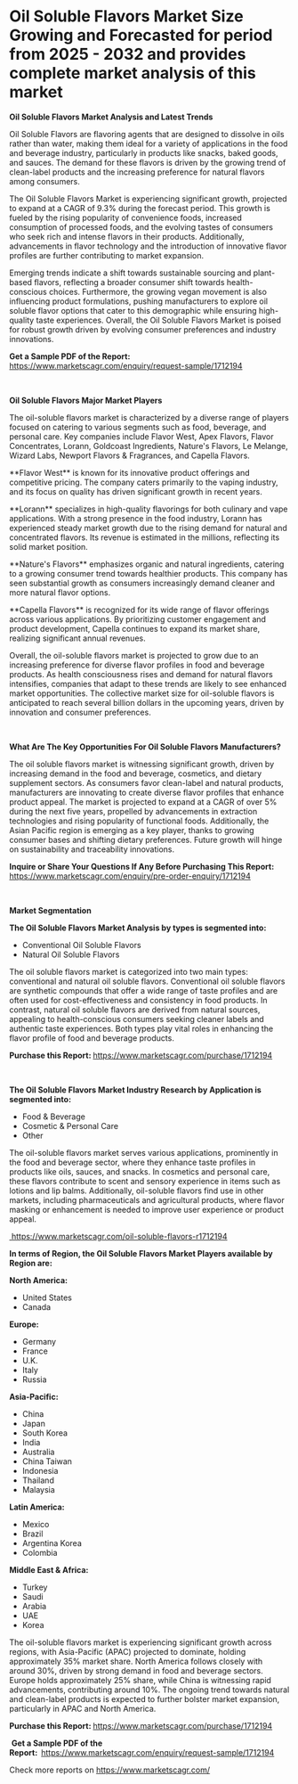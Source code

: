 <p><h1>Oil Soluble Flavors Market Size Growing and Forecasted for period from 2025 - 2032 and provides complete market analysis of this market</h1></p><p><strong>Oil Soluble Flavors Market Analysis and Latest Trends</strong></p>
<p><p>Oil Soluble Flavors are flavoring agents that are designed to dissolve in oils rather than water, making them ideal for a variety of applications in the food and beverage industry, particularly in products like snacks, baked goods, and sauces. The demand for these flavors is driven by the growing trend of clean-label products and the increasing preference for natural flavors among consumers. </p><p>The Oil Soluble Flavors Market is experiencing significant growth, projected to expand at a CAGR of 9.3% during the forecast period. This growth is fueled by the rising popularity of convenience foods, increased consumption of processed foods, and the evolving tastes of consumers who seek rich and intense flavors in their products. Additionally, advancements in flavor technology and the introduction of innovative flavor profiles are further contributing to market expansion.</p><p>Emerging trends indicate a shift towards sustainable sourcing and plant-based flavors, reflecting a broader consumer shift towards health-conscious choices. Furthermore, the growing vegan movement is also influencing product formulations, pushing manufacturers to explore oil soluble flavor options that cater to this demographic while ensuring high-quality taste experiences. Overall, the Oil Soluble Flavors Market is poised for robust growth driven by evolving consumer preferences and industry innovations.</p></p>
<p><strong>Get a Sample PDF of the Report:&nbsp;</strong> <a href="https://www.marketscagr.com/enquiry/request-sample/1712194?utm_campaign=1889&utm_medium=2&utm_source=Github&utm_content=ia&utm_term=11012025&utm_id=oil-soluble-flavors">https://www.marketscagr.com/enquiry/request-sample/1712194</a></p>
<p>&nbsp;</p>
<p><strong>Oil Soluble Flavors Major Market Players</strong></p>
<p><p>The oil-soluble flavors market is characterized by a diverse range of players focused on catering to various segments such as food, beverage, and personal care. Key companies include Flavor West, Apex Flavors, Flavor Concentrates, Lorann, Goldcoast Ingredients, Nature's Flavors, Le Melange, Wizard Labs, Newport Flavors & Fragrances, and Capella Flavors.</p><p>**Flavor West** is known for its innovative product offerings and competitive pricing. The company caters primarily to the vaping industry, and its focus on quality has driven significant growth in recent years.</p><p>**Lorann** specializes in high-quality flavorings for both culinary and vape applications. With a strong presence in the food industry, Lorann has experienced steady market growth due to the rising demand for natural and concentrated flavors. Its revenue is estimated in the millions, reflecting its solid market position.</p><p>**Nature's Flavors** emphasizes organic and natural ingredients, catering to a growing consumer trend towards healthier products. This company has seen substantial growth as consumers increasingly demand cleaner and more natural flavor options.</p><p>**Capella Flavors** is recognized for its wide range of flavor offerings across various applications. By prioritizing customer engagement and product development, Capella continues to expand its market share, realizing significant annual revenues.</p><p>Overall, the oil-soluble flavors market is projected to grow due to an increasing preference for diverse flavor profiles in food and beverage products. As health consciousness rises and demand for natural flavors intensifies, companies that adapt to these trends are likely to see enhanced market opportunities. The collective market size for oil-soluble flavors is anticipated to reach several billion dollars in the upcoming years, driven by innovation and consumer preferences.</p></p>
<p>&nbsp;</p>
<p><strong>What Are The Key Opportunities For Oil Soluble Flavors Manufacturers?</strong></p>
<p><p>The oil soluble flavors market is witnessing significant growth, driven by increasing demand in the food and beverage, cosmetics, and dietary supplement sectors. As consumers favor clean-label and natural products, manufacturers are innovating to create diverse flavor profiles that enhance product appeal. The market is projected to expand at a CAGR of over 5% during the next five years, propelled by advancements in extraction technologies and rising popularity of functional foods. Additionally, the Asian Pacific region is emerging as a key player, thanks to growing consumer bases and shifting dietary preferences. Future growth will hinge on sustainability and traceability innovations.</p></p>
<p><strong>Inquire or Share Your Questions If Any Before Purchasing This Report:</strong> <a href="https://www.marketscagr.com/enquiry/pre-order-enquiry/1712194?utm_campaign=1889&utm_medium=2&utm_source=Github&utm_content=ia&utm_term=11012025&utm_id=oil-soluble-flavors">https://www.marketscagr.com/enquiry/pre-order-enquiry/1712194</a></p>
<p>&nbsp;</p>
<p><strong>Market Segmentation</strong></p>
<p><strong>The Oil Soluble Flavors Market Analysis by types is segmented into:</strong></p>
<p><ul><li>Conventional Oil Soluble Flavors</li><li>Natural Oil Soluble Flavors</li></ul></p>
<p><p>The oil soluble flavors market is categorized into two main types: conventional and natural oil soluble flavors. Conventional oil soluble flavors are synthetic compounds that offer a wide range of taste profiles and are often used for cost-effectiveness and consistency in food products. In contrast, natural oil soluble flavors are derived from natural sources, appealing to health-conscious consumers seeking cleaner labels and authentic taste experiences. Both types play vital roles in enhancing the flavor profile of food and beverage products.</p></p>
<p><strong>Purchase this Report:&nbsp;</strong><a href="https://www.marketscagr.com/purchase/1712194?utm_campaign=1889&utm_medium=2&utm_source=Github&utm_content=ia&utm_term=11012025&utm_id=oil-soluble-flavors">https://www.marketscagr.com/purchase/1712194</a></p>
<p>&nbsp;</p>
<p><strong>The Oil Soluble Flavors Market Industry Research by Application is segmented into:</strong></p>
<p><ul><li>Food & Beverage</li><li>Cosmetic & Personal Care</li><li>Other</li></ul></p>
<p><p>The oil-soluble flavors market serves various applications, prominently in the food and beverage sector, where they enhance taste profiles in products like oils, sauces, and snacks. In cosmetics and personal care, these flavors contribute to scent and sensory experience in items such as lotions and lip balms. Additionally, oil-soluble flavors find use in other markets, including pharmaceuticals and agricultural products, where flavor masking or enhancement is needed to improve user experience or product appeal.</p></p>
<p><a href="https://www.marketscagr.com/oil-soluble-flavors-r1712194?utm_campaign=1889&utm_medium=2&utm_source=Github&utm_content=ia&utm_term=11012025&utm_id=oil-soluble-flavors">&nbsp;https://www.marketscagr.com/oil-soluble-flavors-r1712194</a></p>
<p><strong>In terms of Region, the Oil Soluble Flavors Market Players available by Region are:</strong></p>
<p>
    <p> <strong> North America: </strong>
        <ul>
            <li>United States</li>
            <li>Canada</li>
        </ul>
        </p> 
    <p> <strong> Europe: </strong>
        <ul>
            <li>Germany</li>
            <li>France</li>
            <li>U.K.</li>
            <li>Italy</li>
            <li>Russia</li>
        </ul>
        </p> 
    <p> <strong> Asia-Pacific: </strong>
        <ul>
            <li>China</li>
            <li>Japan</li>
            <li>South Korea</li>
            <li>India</li>
            <li>Australia</li>
            <li>China Taiwan</li>
            <li>Indonesia</li>
            <li>Thailand</li>
            <li>Malaysia</li>
        </ul>
        </p> 
    <p> <strong> Latin America: </strong>
        <ul>
            <li>Mexico</li>
            <li>Brazil</li>
            <li>Argentina Korea</li>
            <li>Colombia</li>
        </ul>
        </p> 
    <p> <strong> Middle East & Africa: </strong>
        <ul>
            <li>Turkey</li>
            <li>Saudi</li>
            <li>Arabia</li>
            <li>UAE</li>
            <li>Korea</li>
        </ul>
    </p>
    </p>
<p><p>The oil-soluble flavors market is experiencing significant growth across regions, with Asia-Pacific (APAC) projected to dominate, holding approximately 35% market share. North America follows closely with around 30%, driven by strong demand in food and beverage sectors. Europe holds approximately 25% share, while China is witnessing rapid advancements, contributing around 10%. The ongoing trend towards natural and clean-label products is expected to further bolster market expansion, particularly in APAC and North America.</p></p>
<p><strong>Purchase this Report: </strong><a href="https://www.marketscagr.com/purchase/1712194?utm_campaign=1889&utm_medium=2&utm_source=Github&utm_content=ia&utm_term=11012025&utm_id=oil-soluble-flavors">https://www.marketscagr.com/purchase/1712194</a></p>
<p>&nbsp;<strong>Get a Sample PDF of the Report:&nbsp;&nbsp;</strong><a href="https://www.marketscagr.com/enquiry/request-sample/1712194?utm_campaign=1889&utm_medium=2&utm_source=Github&utm_content=ia&utm_term=11012025&utm_id=oil-soluble-flavors">https://www.marketscagr.com/enquiry/request-sample/1712194</a></p>
<p><strong></strong></p>
<p>Check more reports on <a href="https://www.marketscagr.com/?utm_campaign=1889&utm_medium=2&utm_source=Github&utm_content=ia&utm_term=11012025&utm_id=oil-soluble-flavors">https://www.marketscagr.com/</a></p>